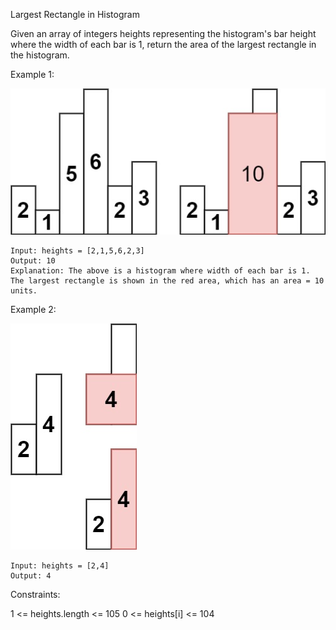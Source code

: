 Largest Rectangle in Histogram

Given an array of integers heights representing the histogram's bar height where the width of each bar is 1, return the area of the largest rectangle in the histogram.

 

Example 1:

![](img/histogram.jpg)
```
Input: heights = [2,1,5,6,2,3]
Output: 10
Explanation: The above is a histogram where width of each bar is 1.
The largest rectangle is shown in the red area, which has an area = 10 units.
```

Example 2:

![](img/histogram-1.jpg)
```
Input: heights = [2,4]
Output: 4
```
 

Constraints:

1 <= heights.length <= 105
0 <= heights[i] <= 104